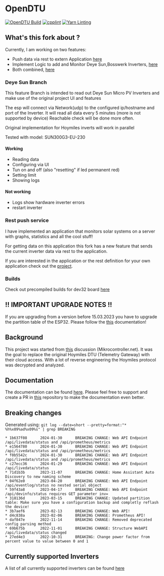 # OpenDTU

[![OpenDTU Build](https://github.com/tbnobody/OpenDTU/actions/workflows/build.yml/badge.svg)](https://github.com/tbnobody/OpenDTU/actions/workflows/build.yml)
[![cpplint](https://github.com/tbnobody/OpenDTU/actions/workflows/cpplint.yml/badge.svg)](https://github.com/tbnobody/OpenDTU/actions/workflows/cpplint.yml)
[![Yarn Linting](https://github.com/tbnobody/OpenDTU/actions/workflows/yarnlint.yml/badge.svg)](https://github.com/tbnobody/OpenDTU/actions/workflows/yarnlint.yml)

## What's this fork about ?

Currently, I am working on two features:

- Push data via rest to extern Application [here](https://github.com/tost11/OpenDTU-Push-Rest-API/tree/feature/push-rest-api)
- Implement Logic to add and Monitor Deye Sun,Bosswerk Inverters, [here](https://github.com/tost11/OpenDTU-Push-Rest-API/tree/feature/deye-sun)
- Both combined, [here](https://github.com/tost11/OpenDTU-Push-Rest-API-and-Deye-Sun/tree/feature/push-rest-api)

### Deye Sun Branch

This feature Branch is intended to read out Deye Sun Micro PV Inverters and make use of the original project UI and features

The esp will connect via Network(udp) to the configured ip/hostname and port of the Inverter.
It will read all data every 5 minutes (more is not supported by device)
Reachable check will be done more often.

Original implementation for Hoymiles inverts will work in parallel

Tested with model: SUN300G3-EU-230

#### Working

- Reading data
- Configuring via UI
- Tun on and off (also "resetting" if led permanent red)
- Setting limit
- Showing logs

#### Not working

- Logs show hardware inverter errors
- restart inverter

### Rest push service

I have implemented an application that monitors solar systems on a server
with graphs, statistics and all the cool stuff!

For getting data on this application this fork has a new feature
that sends the current inverter data via rest to the application.

If you are interested in the application or the rest definition for your own application
check out the [project](https://github.com/tost11/solar-monitoring).

### Builds

Check out precompiled builds for dev32 board [here](builds)

## !! IMPORTANT UPGRADE NOTES !!

If you are upgrading from a version before 15.03.2023 you have to upgrade the partition table of the ESP32. Please follow the [this](docs/UpgradePartition.md) documentation!

## Background

This project was started from [this](https://www.mikrocontroller.net/topic/525778) discussion (Mikrocontroller.net).
It was the goal to replace the original Hoymiles DTU (Telemetry Gateway) with their cloud access. With a lot of reverse engineering the Hoymiles protocol was decrypted and analyzed.

## Documentation

The documentation can be found [here](https://tbnobody.github.io/OpenDTU-docs/).
Please feel free to support and create a PR in [this](https://github.com/tbnobody/OpenDTU-docs) repository to make the documentation even better.

## Breaking changes

Generated using: `git log --date=short --pretty=format:"* %h%x09%ad%x09%s" | grep BREAKING`

```code
* 1b637f08      2024-01-30      BREAKING CHANGE: Web API Endpoint /api/livedata/status and /api/prometheus/metrics
* e1564780      2024-01-30      BREAKING CHANGE: Web API Endpoint /api/livedata/status and /api/prometheus/metrics
* f0b5542c      2024-01-30      BREAKING CHANGE: Web API Endpoint /api/livedata/status and /api/prometheus/metrics
* c27ecc36      2024-01-29      BREAKING CHANGE: Web API Endpoint /api/livedata/status
* 71d1b3b       2023-11-07      BREAKING CHANGE: Home Assistant Auto Discovery to new naming scheme
* 04f62e0       2023-04-20      BREAKING CHANGE: Web API Endpoint /api/eventlog/status no nested serial object
* 59f43a8       2023-04-17      BREAKING CHANGE: Web API Endpoint /api/devinfo/status requires GET parameter inv=
* 318136d       2023-03-15      BREAKING CHANGE: Updated partition table: Make sure you have a configuration backup and completly reflash the device!
* 3b7aef6       2023-02-13      BREAKING CHANGE: Web API!
* d4c838a       2023-02-06      BREAKING CHANGE: Prometheus API!
* daf847e       2022-11-14      BREAKING CHANGE: Removed deprecated config parsing method
* 69b675b       2022-11-01      BREAKING CHANGE: Structure WebAPI /api/livedata/status changed
* 27ed4e3       2022-10-31      BREAKING: Change power factor from percent value to value between 0 and 1
```

## Currently supported Inverters

A list of all currently supported inverters can be found [here](https://www.opendtu.solar/hardware/inverter_overview/)
